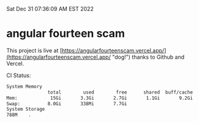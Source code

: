 Sat Dec 31 07:36:09 AM EST 2022

# angular fourteen scam


This project is live at [https://angularfourteenscam.vercel.app/](https://angularfourteenscam.vercel.app/ "dog!") thanks to Github and Vercel.

CI Status: 

```bash
System Memory
               total        used        free      shared  buff/cache   available
Mem:            15Gi       3.3Gi       2.7Gi       1.1Gi       9.2Gi        10Gi
Swap:          8.0Gi       338Mi       7.7Gi
System Storage
788M	.
```
